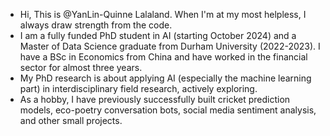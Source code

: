 - Hi, This is @YanLin-Quinne Lalaland. When I'm at my most helpless, I always draw strength from the code.
- I am a fully funded PhD student in AI (starting October 2024) and a Master of Data Science graduate from Durham University (2022-2023). I have a BSc in Economics from China and have worked in the financial sector for almost three years.
- My PhD research is about applying AI (especially the machine learning part) in interdisciplinary field research, actively exploring.
- As a hobby, I have previously successfully built cricket prediction models, eco-poetry conversation bots, social media sentiment analysis, and other small projects.
<!---
YanLin-Quinne/YanLin-Quinne is a ✨ special ✨ repository because its `README.md` (this file) appears on your GitHub profile.
You can click the Preview link to take a look at your changes.
--->
